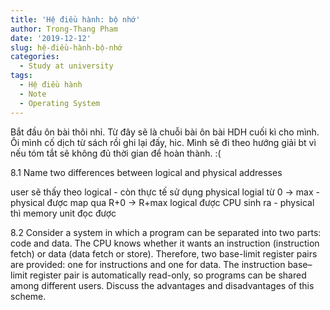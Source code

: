 ```yaml
---
title: 'Hệ điều hành: bộ nhớ'
author: Trong-Thang Pham
date: '2019-12-12'
slug: hệ-điều-hành-bộ-nhớ
categories:
  - Study at university
tags:
  - Hệ điều hành
  - Note
  - Operating System
---
```

Bắt đầu ôn bài thôi nhỉ. Từ đây sẽ là chuỗi bài ôn bài HDH cuối kì cho mình. Ôi mình cố dịch từ sách rồi ghi lại đấy, hic. 
Mình sẽ đi theo hướng giải bt vì nếu tóm tắt sẽ không đủ thời gian để hoàn thành. :( 

8.1 Name two differences between logical and physical addresses

user sẽ thấy theo logical  - còn thực tế sử dụng physical 
logial từ 0 -> max - physical được map qua R+0 -> R+max 
logical được CPU sinh ra - physical thì memory unit đọc được 

8.2 Consider a system in which a program can be separated into two parts: code and data. The CPU knows whether it wants an instruction (instruction fetch) or data (data fetch or store). Therefore, two base-limit register pairs are provided: one for instructions and one for data. The instruction base–limit register pair is automatically read-only, so programs can be shared among different users. Discuss the advantages and disadvantages of this scheme.


